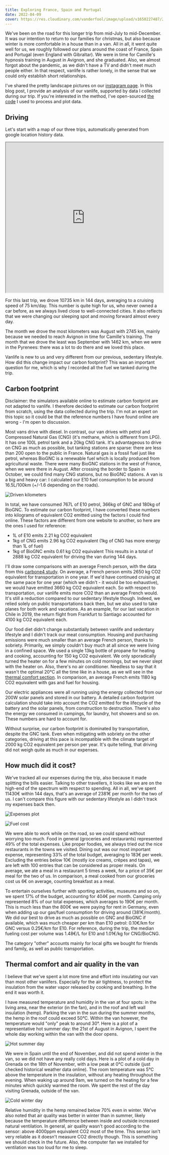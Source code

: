 ```yaml
---
title: Exploring France, Spain and Portugal
date: 2022-04-09
cover: https://res.cloudinary.com/vanderfool/image/upload/v1650227487/2021-trip/2021_trip_map_fcpvlc.png
---
```


We've been on the road for this longer trip from mid-July to mid-December.
It was our intention to return to our families for christmas, but also because winter is more comfortable in a house than in a van.
All in all, it went quite well for us, we roughly followed our plans around the coast of France, Spain and Portugal (even England with Gibraltar).
We were in time for Camille's hypnosis training in August in Avignon, and she graduated.
Also, we almost forgot about the pandemic, as we didn't have a TV and didn't meet much people either.
In that respect, vanlife is rather lonely, in the sense that we could only establish short relationships.

I've shared the pretty landscape pictures on our [instagram page](https://www.instagram.com/vanderfool.fr/).
In this blog post, I provide an analysis of our vanlife, supported by data I collected during our trip.
If you're interested in the method, I've open-sourced [the code](https://github.com/jackokaiser/vanlife_analysis) I used to process and plot data.

## Driving

Let's start with a map of our three trips, automatically generated from google location history data.

<iframe src="https://www.google.com/maps/d/u/0/embed?mid=1rChaN2ThmCtaWgaOKvEWMAnF3JnIKtLW&ehbc=2E312F" width="640" height="480" style="width:100%;"></iframe>

For this last trip, we drove 10735 km in 144 days, averaging to a cruising speed of 75 km/day.
This number is quite high for us, who never owned a car before, as we always lived close to well-connected cities.
It also reflects that we were changing our sleeping spot and moving forward almost every day.

The month we drove the most kilometers was August with 2745 km, mainly because we needed to reach Avignon in time for Camille's training.
The month that we drove the least was September with 1462 km, when we were in the Pyrenees: there was a lot to do there and we loved this place.

Vanlife is new to us and very different from our previous, sedentary lifestyle.
How did this change impact our carbon footprint?
This was an important question for me, which is why I recorded all the fuel we tanked during the trip.

## Carbon footprint

Disclaimer: the simulators available online to estimate carbon footprint are not adapted to vanlife.
I therefore decided to estimate our carbon footprint from scratch, using the data collected during the trip.
I'm not an expert on this topic so it could be that the reference numbers I have found online are wrong - I'm open to discussion.

Most vans drive with diesel.
In contrast, our van drives with petrol and Compressed Natural Gas (CNG) (it's methane, which is different from LPG).
It has one 100L petrol tank and a 20kg CNG tank.
It's advantageous to drive on CNG as much as possible, but tanking stations are sparse: there are less than 200 open to the public in France.
Natural gas is a fossil fuel just like petrol, whereas BioGNC is a renewable fuel which is locally produced from agricultural waste.
There were many BioGNC stations in the west of France, when we were there in August.
After crossing the border to Spain in October, we could find many CNG stations, but no BioGNC stations.
A van is a big and heavy car: I calculated our E10 fuel consumption to be around 16.5L/100km (+/-1.6 depending on the roads).

![Driven kilometers](https://res.cloudinary.com/vanderfool/image/upload/v1642884439/2021-trip/driven_km_urc9ph.png "Driven kilometers per month")

In total, we have consumed 767L of E10 petrol, 366kg of GNC and 180kg of BioGNC.
To estimate our carbon footprint, I have converted these numbers into kilograms of equivalent CO2 emitted using the factors I could find online.
These factors are different from one website to another, so here are the ones I used for reference:
- 1L of E10 emits 2.21 kg CO2 equivalent
- 1kg of CNG emits 2.96 kg CO2 equivalent (1kg of CNG has more energy than 1L of fuel)
- 1kg of BioGNC emits 0.61 kg CO2 equivalent
This results in a total of 2888 kg CO2 equivalent for driving the van during 144 days.

I'll draw some comparisons with an average French person, with the data from this [carbone4 study](https://www.carbone4.com/myco2-empreinte-moyenne-evolution-methodo).
On average, a French person emits 2650 kg CO2 equivalent for transportation in one year.
If we'd have continued cruising at the same pace for one year (which we didn't - it would be too exhaustive), we would have emitted 3660 kg CO2 equivalent each.
So with respect to transportation, our vanlife emits more CO2 than an average French would.
It's still a reduction compared to our sedentary lifestyle though.
Indeed, we relied solely on public transportations back then, but we also used to take planes for both work and vacations.
As an example, for our last vacation in Chile in 2019, the return flight from Frankfurt to Santiago accounted for 4100 kg CO2 equivalent each.

Our food diet didn't change substantially between vanlife and sedentary lifestyle and I didn't track our meat consumption.
Housing and purchasing emissions were much smaller than an average French person, thanks to sobriety.
Primarily, we simply couldn't buy much at all since we were living in a confined space.
We used a single 13kg bottle of propane for heating and cooking, accounting for 150 kg CO2 equivalent.
We only sporadically turned the heater on for a few minutes on cold mornings, but we never slept with the heater on.
Also, there's no air conditioner.
Needless to say that it wasn't the optimal 20°C all the time like in a house, as we will see in the [thermal comfort section](#thermal).
In comparison, an average French emits 1180 kg CO2 equivalent with gas and fuel for housing.

Our electric appliances were all running using the energy collected from our 200W solar panels and stored in our battery.
A detailed carbon footprint calculation should take into account the CO2 emitted for the lifecycle of the battery and the solar panels, from construction to destruction.
There's also the energy we consumed in campings, for laundry, hot showers and so on.
These numbers are hard to account for.

Without surprise, our carbon footprint is dominated by transportation, despite the GNC tank.
Even when mitigating with sobriety on the other categories, driving at this pace is incompatible with the climate target of 2000 kg CO2 equivalent per person per year.
It's quite telling, that driving did not weigh quite as much in our expenses.

## How much did it cost?

We've tracked all our expenses during the trip, also because it made splitting the bills easier.
Talking to other travellers, it looks like we are on the high-end of the spectrum with respect to spending.
All in all, we've spent 11430€ within 144 days, that's an average of 2381€ per month for the two of us.
I can't compare this figure with our sedentary lifestyle as I didn't track my expenses back then.

![Expenses plot](https://res.cloudinary.com/vanderfool/image/upload/v1642876868/2021-trip/total_expenses_oynk3f.png "Expenses plot")

![Fuel cost](https://res.cloudinary.com/vanderfool/image/upload/v1642933757/2021-trip/fuel_efficiencies_frcilq.png "Fuel cost")

We were able to work while on the road, so we could spend without worrying too much.
Food in general (groceries and restaurants) represented 49% of the total expenses.
Like proper foodies, we always tried out the nice restaurants in the towns we visited.
Dining out was our most important expense, representing 33% of the total budget, averaging to 183€ per week.
Excluding the entries below 10€ (mostly ice creams, crêpes and tapas), we are left with 100 entries that can be considered as proper meals.
On average, we ate a meal in a restaurant 5 times a week, for a price of 35€ per meal for the two of us.
In comparison, a meal cooked from our groceries cost us 6€ on average, counting breakfast as a meal.

To entertain ourselves further with sporting activities, museums and so on, we spent 17% of the budget, accounting for 404€ per month.
Camping only represented 8% of our total expenses, which averages to 190€ per month.
This is much less than the 800€ we were paying for rent in Germany, even when adding up our gas/fuel consumption for driving around (381€/month).
We did our best to drive as much as possible on GNC and BioGNC if available, which was much cheaper per km than E10 petrol: 0.10€/km for GNC versus 0.25€/km for E10.
For reference, during the trip, the median fueling cost per volume was 1.48€/L for E10 and 1.01€/kg for CNG/BioCNG.

The category "other" accounts mainly for local gifts we bought for friends and family, as well as public transportation.


## <a name="thermal"></a>Thermal comfort and air quality in the van

I believe that we've spent a lot more time and effort into insulating our van than most other vanlifers.
Especially for the air tightness, to protect the insulation from the water vapor released by cooking and breathing.
In the end it was worth it.

I have measured temperature and humidity in the van at four spots: in the living area, near the exterior (in the fan), and in the roof and left wall insulation (hemp).
Parking the van in the sun during the summer months, the hemp in the roof could exceed 50°C.
Within the van however, the temperature would "only" peak to around 30°.
Here is a plot of a representative hot summer day: the 21st of August in Avignon, I spent the whole day working within the van with the door opens.

![Hot summer day](https://res.cloudinary.com/vanderfool/image/upload/v1649517298/2021-trip/2021-08-21_temperature_twdgnf.png "Hot summer day")

We were in Spain until the end of November, and did not spend winter in the van, so we did not have any really cold days.
Here is a plot of a cold day in Grenada on the 18th of November, with a low peak at 0°C outside (just checked historical weather data online).
The room temperature was 5°C above the temperature in the insulation, without any heating throughout the evening.
When waking up around 9am, we turned on the heating for a few minutes which quickly warmed the room.
We spent the rest of the day visiting Grenada, outside of the van.

![Cold winter day](https://res.cloudinary.com/vanderfool/image/upload/v1649517787/2021-trip/2021-11-18_temperature_qgh8hc.png "Cold winter day")

Relative humidity in the hemp remained below 70% even in winter.
We've also noted that air quality was better in winter than in summer, likely because the temperature difference between inside and outside increased natural ventilation.
In general, air quality wasn't good according to the sensor: above 4000ppm equivalent CO2 most of the time.
This sensor isn't very reliable as it doesn't measure CO2 directly though.
This is something we should check in the future.
Also, the computer fan we installed for ventilation was too loud for me to sleep.
